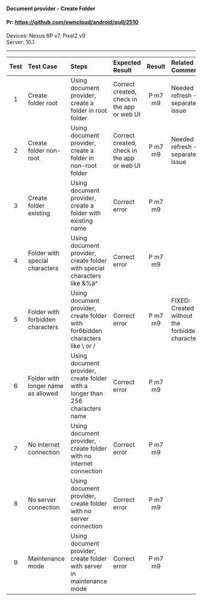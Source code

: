 #### Document provider - Create Folder

#### Pr: https://github.com/owncloud/android/pull/2510

Devices: Nexus 6P v7, Pixel2 v9<br>
Server: 10.1

---

 
| Test | Test Case | Steps | Expected Result | Result | Related Comment
| :----: | :-------- | :---- | :-------------- | :-----: | :------
| 1 | Create folder root | Using document provider, create a folder in root folder | Correct created, check in the app or web UI | P m7 m9| Needed refresh -> separate issue
| 2 | Create folder non-root | Using document provider, create a folder in non-root folder | Correct created, check in the app or web UI | P m7 m9 | Needed refresh -> separate issue 
| 3 | Create folder existing | Using document provider, create a folder with existing name | Correct error | P m7 m9 |
| 4 | Folder with special characters | Using document provider, create folder with special characters like &%ä^ | Correct error | P m7 m9 |
| 5 | Folder with forbidden characters | Using document provider, create folder with for6bidden characters like \ or / | Correct error | P m7 m9| FIXED: Created without the forbidden character
| 6 | Folder with longer name as allowed | Using document provider, create folder with a longer than 256 characters name | Correct error | P m7 m9 |
| 7 | No internet connection | Using document provider, create folder with no internet connection| Correct error | P m7 m9 |
| 8 | No server connection | Using document provider, create folder with no server connection| Correct error | P m7 m9|
| 9 | Maintenance mode | Using document provider, create folder with server in maintenance mode| Correct error | P m7 m9 |